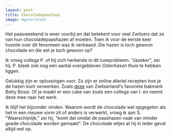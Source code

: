 ```yaml
---
layout: post
title: Chocoladepaashaas
image: #generated/
---
```


Het paasweekend is weer voorbij en dat betekent voor veel Zwitsers dat ze van hun chocoladepaashazen af moeten. Toen ik voor de eerste keer hoorde over dit fenomeen was ik verbaasd. Die hazen is toch gewoon chocolade en die eet je toch gewoon op?

Ik vroeg collega P. of hij zich herkende in dit luxeprobleem. “Jazeker”, zei hij. P. bleek ook nog een aantal overgebleven _Osterhasen_ thuis te hebben liggen.

Gelukkig zijn er oplossingen voor. Zo zijn er online allerlei recepten hoe je de hazen kunt verwerken. Zoals [deze](https://www.bettybossi.ch/de/Magazin/Display/1067000/Osterhasen-verwerten-die-besten-Tipps-und-Tricks) van Zwitserland's favoriete bakmerk Betty Bossi. Of je maakt er een cake van zoals een collega van I. en neemt deze mee naar het werk.

Ik blijf het bijzonder vinden. Waarom wordt de chocolade wel opgegeten als het in een nieuwe vorm zit of anders is verwerkt, vroeg ik aan S. "Waarschijnlijk," zei hij, "komt dat omdat de paashazen vaak van minder goede chocolade worden gemaakt". De chocolade eitjes at hij in ieder geval altijd wel op.

